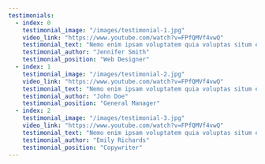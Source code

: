 ```yaml
---
testimonials:
  - index: 0
    testimonial_image: "/images/testimonial-1.jpg"
    video_link: "https://www.youtube.com/watch?v=FPfQMVf4vwQ"
    testimonial_text: "Nemo enim ipsam voluptatem quia voluptas situm ets aspernatis netsum loris fugit, sed quia magnitus dolores eos quis ratione sequi etum nets."
    testimonial_author: "Jennifer Smith"
    testimonial_position: "Web Designer"
  - index: 1
    testimonial_image: "/images/testimonial-2.jpg"
    video_link: "https://www.youtube.com/watch?v=FPfQMVf4vwQ"
    testimonial_text: "Nemo enim ipsam voluptatem quia voluptas situm ets aspernatis netsum loris fugit, sed quia magnitus dolores eos quis ratione sequi etum nets."
    testimonial_author: "John Doe"
    testimonial_position: "General Manager"
  - index: 2
    testimonial_image: "/images/testimonial-3.jpg"
    video_link: "https://www.youtube.com/watch?v=FPfQMVf4vwQ"
    testimonial_text: "Nemo enim ipsam voluptatem quia voluptas situm ets aspernatis netsum loris fugit, sed quia magnitus dolores eos quis ratione sequi etum nets."
    testimonial_author: "Emily Richards"
    testimonial_position: "Copywriter"
---
```

